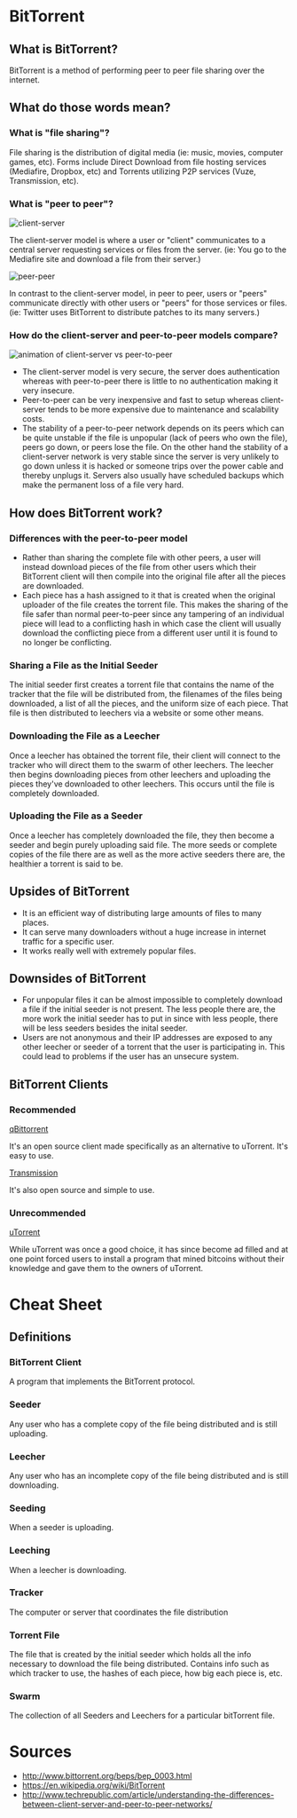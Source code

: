 # BitTorrent

## What is BitTorrent?

BitTorrent is a method of performing peer to peer file sharing over the internet.

## What do those words mean?

### What is "file sharing"?

File sharing is the distribution of digital media (ie: music, movies, computer games, etc).  Forms include Direct Download from file hosting services (Mediafire, Dropbox, etc) and Torrents utilizing P2P services (Vuze, Transmission, etc).

### What is "peer to peer"?

![client-server](https://upload.wikimedia.org/wikipedia/commons/f/fb/Server-based-network.svg)

The client-server model is where a user or "client" communicates to a central server requesting services or files from the server.  (ie: You go to the Mediafire site and download a file from their server.)

![peer-peer](https://upload.wikimedia.org/wikipedia/commons/3/3f/P2P-network.svg)

In contrast to the client-server model, in peer to peer, users or "peers" communicate directly with other users or "peers" for those services or files.  (ie: Twitter uses BitTorrent to distribute patches to its many servers.)

### How do the client-server and peer-to-peer models compare?

![animation of client-server vs peer-to-peer](https://upload.wikimedia.org/wikipedia/en/5/55/Torrentcomp_lite.gif)

* The client-server model is very secure, the server does authentication whereas with peer-to-peer there is little to no authentication making it very insecure.
* Peer-to-peer can be very inexpensive and fast to setup whereas client-server tends to be more expensive due to maintenance and scalability costs.
* The stability of a peer-to-peer network depends on its peers which can be quite unstable if the file is unpopular (lack of peers who own the file), peers go down, or peers lose the file.  On the other hand the stability of a client-server network is very stable since the server is very unlikely to go down unless it is hacked or someone trips over the power cable and thereby unplugs it.  Servers also usually have scheduled backups which make the permanent loss of a file very hard.

## How does BitTorrent work?

### Differences with the peer-to-peer model

* Rather than sharing the complete file with other peers, a user will instead download pieces of the file from other users which their BitTorrent client will then compile into the original file after all the pieces are downloaded.
* Each piece has a hash assigned to it that is created when the original uploader of the file creates the torrent file.  This makes the sharing of the file safer than normal peer-to-peer since any tampering of an individual piece will lead to a conflicting hash in which case the client will usually download the conflicting piece from a different user until it is found to no longer be conflicting.

### Sharing a File as the Initial Seeder

The initial seeder first creates a torrent file that contains the name of the tracker that the file will be distributed from, the filenames of the files being downloaded, a list of all the pieces, and the uniform size of each piece.  That file is then distributed to leechers via a website or some other means.

### Downloading the File as a Leecher

Once a leecher has obtained the torrent file, their client will connect to the tracker who will direct them to the swarm of other leechers.  The leecher then begins downloading pieces from other leechers and uploading the pieces they've downloaded to other leechers.  This occurs until the file is completely downloaded.

### Uploading the File as a Seeder

Once a leecher has completely downloaded the file, they then become a seeder and begin purely uploading said file.  The more seeds or complete copies of the file there are as well as the more active seeders there are, the healthier a torrent is said to be.

## Upsides of BitTorrent

* It is an efficient way of distributing large amounts of files to many places.
* It can serve many downloaders without a huge increase in internet traffic for a specific user.
* It works really well with extremely popular files.

## Downsides of BitTorrent

* For unpopular files it can be almost impossible to completely download a file if the initial seeder is not present.  The less people there are, the more work the initial seeder has to put in since with less people, there will be less seeders besides the inital seeder.
* Users are not anonymous and their IP addresses are exposed to any other leecher or seeder of a torrent that the user is participating in.  This could lead to problems if the user has an unsecure system.

## BitTorrent Clients

### Recommended

[qBittorrent](http://www.qbittorrent.org/)

It's an open source client made specifically as an alternative to uTorrent. It's easy to use.

[Transmission](http://www.transmissionbt.com/)

It's also open source and simple to use.

### Unrecommended

[uTorrent](http://www.utorrent.com/)

While uTorrent was once a good choice, it has since become ad filled and at one point forced users to install a program that mined bitcoins without their knowledge and gave them to the owners of uTorrent.

# Cheat Sheet

## Definitions

### BitTorrent Client

A program that implements the BitTorrent protocol.

### Seeder

Any user who has a complete copy of the file being distributed and is still uploading.

### Leecher

Any user who has an incomplete copy of the file being distributed and is still downloading.

### Seeding

When a seeder is uploading.

### Leeching

When a leecher is downloading.

### Tracker

The computer or server that coordinates the file distribution

### Torrent File

The file that is created by the initial seeder which holds all the info necessary to download the file being distributed.  Contains info such as which tracker to use, the hashes of each piece, how big each piece is, etc.

### Swarm

The collection of all Seeders and Leechers for a particular bitTorrent file.

# Sources
* http://www.bittorrent.org/beps/bep_0003.html
* https://en.wikipedia.org/wiki/BitTorrent
* http://www.techrepublic.com/article/understanding-the-differences-between-client-server-and-peer-to-peer-networks/
